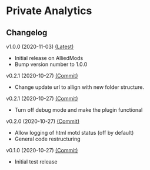 # Private Analytics
## Changelog
v1.0.0 (2020-11-03) [(Latest)]()
- Initial release on AlliedMods
- Bump version number to 1.0.0

v0.2.1 (2020-10-27) [(Commit)](https://github.com/llamasking/sourcemod-plugins/commit/90d418e4d4ea61ee5cacf1c3b11e8d65902a5095)
- Change update url to allign with new folder structure.

v0.2.1 (2020-10-27) [(Commit)](https://github.com/llamasking/sourcemod-plugins/commit/06657c4903ab4234a5308f042ab2b5ab55d90992)
- Turn off debug mode and make the plugin functional

v0.2.0 (2020-10-27) [(Commit)](https://github.com/llamasking/sourcemod-plugins/commit/2ddca14a7fd6fdd402971a3506463c23517c1b9b)
- Allow logging of html motd status (off by default)
- General code restructuring

v0.1.0 (2020-10-27) [(Commit)](https://github.com/llamasking/sourcemod-plugins/commit/94931e8698a7471933ae935e99c6800c24097621)
- Initial test release